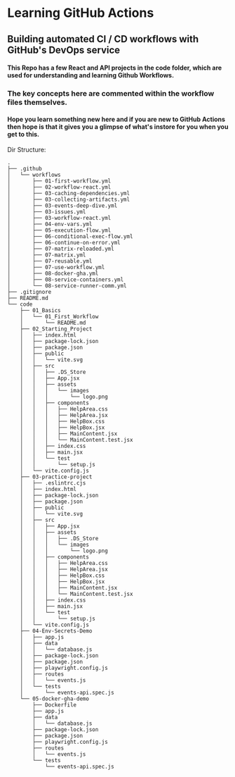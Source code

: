 # Learning GitHub Actions
## Building automated CI / CD workflows with GitHub's DevOps service

#### This Repo has a few React and API projects in the code folder, which are used for understanding and learning Github Workflows.
### The key concepts here are commented within the workflow files themselves.
#### Hope you learn something new here and if you are new to GitHub Actions then hope is that it gives you a glimpse of what's instore for you when you get to this.

Dir Structure:

```
.
├── .github
│   └── workflows
│       ├── 01-first-workflow.yml
│       ├── 02-workflow-react.yml
│       ├── 03-caching-dependencies.yml
│       ├── 03-collecting-artifacts.yml
│       ├── 03-events-deep-dive.yml
│       ├── 03-issues.yml
│       ├── 03-workflow-react.yml
│       ├── 04-env-vars.yml
│       ├── 05-execution-flow.yml
│       ├── 06-conditional-exec-flow.yml
│       ├── 06-continue-on-error.yml
│       ├── 07-matrix-reloaded.yml
│       ├── 07-matrix.yml
│       ├── 07-reusable.yml
│       ├── 07-use-workflow.yml
│       ├── 08-docker-gha.yml
│       ├── 08-service-containers.yml
│       └── 08-service-runner-comm.yml
├── .gitignore
├── README.md
└── code
    ├── 01_Basics
    │   └── 01_First_Workflow
    │       └── README.md
    ├── 02_Starting_Project
    │   ├── index.html
    │   ├── package-lock.json
    │   ├── package.json
    │   ├── public
    │   │   └── vite.svg
    │   ├── src
    │   │   ├── .DS_Store
    │   │   ├── App.jsx
    │   │   ├── assets
    │   │   │   └── images
    │   │   │       └── logo.png
    │   │   ├── components
    │   │   │   ├── HelpArea.css
    │   │   │   ├── HelpArea.jsx
    │   │   │   ├── HelpBox.css
    │   │   │   ├── HelpBox.jsx
    │   │   │   ├── MainContent.jsx
    │   │   │   └── MainContent.test.jsx
    │   │   ├── index.css
    │   │   ├── main.jsx
    │   │   └── test
    │   │       └── setup.js
    │   └── vite.config.js
    ├── 03-practice-project
    │   ├── .eslintrc.cjs
    │   ├── index.html
    │   ├── package-lock.json
    │   ├── package.json
    │   ├── public
    │   │   └── vite.svg
    │   ├── src
    │   │   ├── App.jsx
    │   │   ├── assets
    │   │   │   ├── .DS_Store
    │   │   │   └── images
    │   │   │       └── logo.png
    │   │   ├── components
    │   │   │   ├── HelpArea.css
    │   │   │   ├── HelpArea.jsx
    │   │   │   ├── HelpBox.css
    │   │   │   ├── HelpBox.jsx
    │   │   │   ├── MainContent.jsx
    │   │   │   └── MainContent.test.jsx
    │   │   ├── index.css
    │   │   ├── main.jsx
    │   │   └── test
    │   │       └── setup.js
    │   └── vite.config.js
    ├── 04-Env-Secrets-Demo
    │   ├── app.js
    │   ├── data
    │   │   └── database.js
    │   ├── package-lock.json
    │   ├── package.json
    │   ├── playwright.config.js
    │   ├── routes
    │   │   └── events.js
    │   └── tests
    │       └── events-api.spec.js
    └── 05-docker-gha-demo
        ├── Dockerfile
        ├── app.js
        ├── data
        │   └── database.js
        ├── package-lock.json
        ├── package.json
        ├── playwright.config.js
        ├── routes
        │   └── events.js
        └── tests
            └── events-api.spec.js
```
